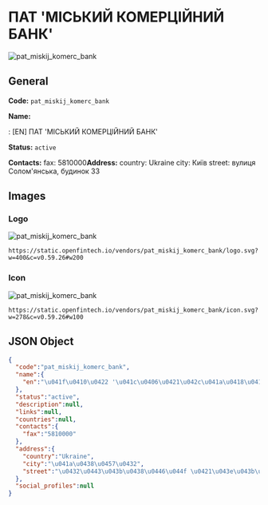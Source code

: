 
# ПАТ 'МІСЬКИЙ КОМЕРЦІЙНИЙ БАНК' 
![pat_miskij_komerc_bank](https://static.openfintech.io/vendors/pat_miskij_komerc_bank/logo.svg?w=400&c=v0.59.26#w200)  

## General 
 
**Code:** `pat_miskij_komerc_bank` 
 
**Name:** 
 
:	[EN] ПАТ 'МІСЬКИЙ КОМЕРЦІЙНИЙ БАНК' 
 
**Status:** `active` 
 
**Contacts:** 
fax: 5810000**Address:** 
country: Ukraine 
city: Київ 
street: вулиця Солом'янська, будинок 33 

## Images 

### Logo 
 
![pat_miskij_komerc_bank](https://static.openfintech.io/vendors/pat_miskij_komerc_bank/logo.svg?w=400&c=v0.59.26#w200)  

```
https://static.openfintech.io/vendors/pat_miskij_komerc_bank/logo.svg?w=400&c=v0.59.26#w200
```  

### Icon 
 
![pat_miskij_komerc_bank](https://static.openfintech.io/vendors/pat_miskij_komerc_bank/icon.svg?w=278&c=v0.59.26#w100)  

```
https://static.openfintech.io/vendors/pat_miskij_komerc_bank/icon.svg?w=278&c=v0.59.26#w100
```  

## JSON Object 

```json
{
  "code":"pat_miskij_komerc_bank",
  "name":{
    "en":"\u041f\u0410\u0422 '\u041c\u0406\u0421\u042c\u041a\u0418\u0419 \u041a\u041e\u041c\u0415\u0420\u0426\u0406\u0419\u041d\u0418\u0419 \u0411\u0410\u041d\u041a'"
  },
  "status":"active",
  "description":null,
  "links":null,
  "countries":null,
  "contacts":{
    "fax":"5810000"
  },
  "address":{
    "country":"Ukraine",
    "city":"\u041a\u0438\u0457\u0432",
    "street":"\u0432\u0443\u043b\u0438\u0446\u044f \u0421\u043e\u043b\u043e\u043c'\u044f\u043d\u0441\u044c\u043a\u0430, \u0431\u0443\u0434\u0438\u043d\u043e\u043a 33"
  },
  "social_profiles":null
}
```  
